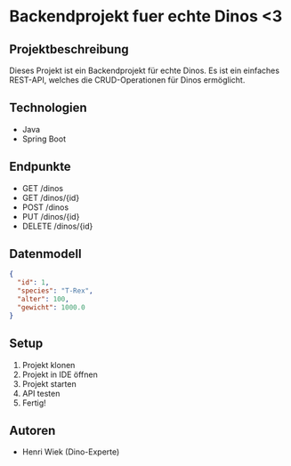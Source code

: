 # Backendprojekt fuer echte Dinos <3 

## Projektbeschreibung
Dieses Projekt ist ein Backendprojekt für echte Dinos. Es ist ein einfaches REST-API, welches die CRUD-Operationen für Dinos ermöglicht.

## Technologien
- Java
- Spring Boot

## Endpunkte
- GET /dinos
- GET /dinos/{id}
- POST /dinos
- PUT /dinos/{id}
- DELETE /dinos/{id}

## Datenmodell
```json
{
  "id": 1,
  "species": "T-Rex",
  "alter": 100,
  "gewicht": 1000.0
}
```

## Setup
1. Projekt klonen
2. Projekt in IDE öffnen
3. Projekt starten
4. API testen
5. Fertig!

## Autoren
- Henri Wiek (Dino-Experte)